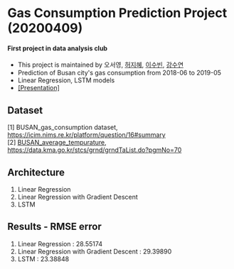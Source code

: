 # Gas Consumption Prediction Project (20200409)
#### First project in data analysis club
- This project is maintained by 오서영, [허지혜](https://github.com/jihyeheo), [이수빈](https://github.com/I-SUBIN), [강수연](https://github.com/Kangsooyeon)  
- Prediction of  Busan city's gas consumption from 2018-06 to 2019-05
- Linear Regression, LSTM models
- [[Presentation]](https://github.com/OH-Seoyoung/Gas_Consumption_Prediction_Project/blob/master/Gas_Consumption_Prediction_Project_Presentation.pdf)

## Dataset  
[1] BUSAN_gas_consumption dataset, https://icim.nims.re.kr/platform/question/16#summary  
[2] [BUSAN_average_tempurature](https://github.com/OH-Seoyoung/Gas_Consumption_Prediction_Project/blob/master/ta_20200329144537.csv), https://data.kma.go.kr/stcs/grnd/grndTaList.do?pgmNo=70

## Architecture
1. Linear Regression
2. Linear Regression with Gradient Descent
3. LSTM

## Results - RMSE error
1. Linear Regression : 28.55174
2. Linear Regression with Gradient Descent : 29.39890
3. LSTM : 23.38848
